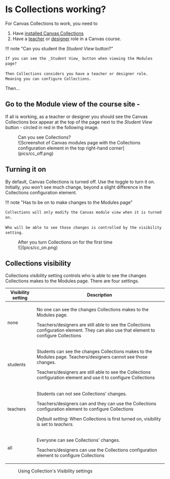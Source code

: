 # Is Collections working? 

For Canvas Collections to work, you need to 

1. Have [installed Canvas Collections](../install/types-pre-requisites.md)
2. Have a [teacher](https://community.canvaslms.com/t5/Canvas-Basics-Guide/What-is-the-Teacher-role/ta-p/86) or [designer](https://community.canvaslms.com/t5/Canvas-Basics-Guide/What-is-the-Designer-role/ta-p/14) role in a Canvas course.

!!! note "Can you student the _Student View_ button?"

	If you can see the _Student View_ button when viewing the Modules page?
	
	Then Collections considers you have a teacher or designer role. Meaning you can configure Collections.

Then...

## Go to the Module view of the course site - 

If all is working, as a teacher or designer you should see the Canvas Collections box appear at the top of the page next to the _Student View_ button - circled in red in the following image.

<figure markdown>
<figcaption>Can you see Collections?</figcaption>
![Screenshot of Canvas modules page with the Collections configuration element in the top right-hand corner](pics/cc_off.png)  
</figure>

## Turning it on

By default, Canvas Collections is turned off. Use the toggle to turn it on. Initially, you won't see much change, beyond a slight difference in the Collections configuration element.

!!! note "Has to be on to make changes to the Modules page"

	Collections will only modify the Canvas module view when it is turned on.

	Who will be able to see those changes is controlled by the visibility setting.

<figure markdown>
<figcaption>After you turn Collections on for the first time</figcaption>
![](pics/cc_on.png)  
</figure>

## Collections visibility

Collections visibility setting controls who is able to see the changes Collections makes to the Modules page. There are four settings.

| Visibility setting | Description |
| ------------------ | ----------- |
| none | <p>No one can see the changes Collections makes to the Modules page.</p> <p>Teachers/designers are still able to see the Collections configuration element. They can also use that element to configure Collections</p> |
| students | <p>Students can see the changes Collections makes to the Modules page. Teachers/designers cannot see those changes.</p><p> Teachers/designers are still able to see the Collections configuration element and use it to configure Collections |
| teachers | <p>Students can not see Collections' changes.<p> <p>Teachers/designers can and they can use the Collections configuration element to configure Collections</p> <p> <em>Default setting:</em> When Collections is first turned on, visibility is set to <em>teachers</em>.|
| all | <p>Everyone can see Collections' changes.</p> <p>Teachers/designers can use the Collections configuration element to configure Collections</p> |

<figure markdown>
<figcaption>Using Collection's Visibility settings</figcaption>

</figure>

